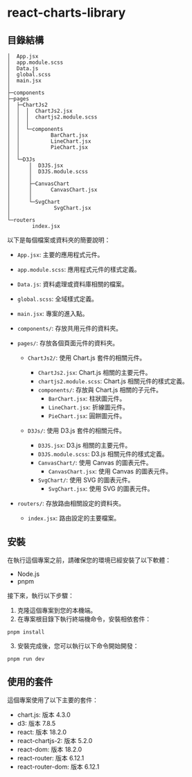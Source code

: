 # react-charts-library

## 目錄結構
```
│  App.jsx
│  app.module.scss
│  Data.js
│  global.scss
│  main.jsx
│
├─components
├─pages
│  ├─ChartJs2
│  │  │  ChartJs2.jsx
│  │  │  chartjs2.module.scss
│  │  │
│  │  └─components
│  │          BarChart.jsx
│  │          LineChart.jsx
│  │          PieChart.jsx
│  │
│  └─D3Js
│      │  D3JS.jsx
│      │  D3JS.module.scss
│      │
│      ├─CanvasChart
│      │      CanvasChart.jsx
│      │
│      └─SvgChart
│              SvgChart.jsx
│
└─routers
        index.jsx
```

以下是每個檔案或資料夾的簡要說明：

- `App.jsx`: 主要的應用程式元件。
- `app.module.scss`: 應用程式元件的樣式定義。
- `Data.js`: 資料處理或資料庫相關的檔案。
- `global.scss`: 全域樣式定義。
- `main.jsx`: 專案的進入點。

- `components/`: 存放共用元件的資料夾。
- `pages/`: 存放各個頁面元件的資料夾。
  - `ChartJs2/`: 使用 Chart.js 套件的相關元件。
    - `ChartJs2.jsx`: Chart.js 相關的主要元件。
    - `chartjs2.module.scss`: Chart.js 相關元件的樣式定義。
    - `components/`: 存放與 Chart.js 相關的子元件。
      - `BarChart.jsx`: 柱狀圖元件。
      - `LineChart.jsx`: 折線圖元件。
      - `PieChart.jsx`: 圓餅圖元件。

  - `D3Js/`: 使用 D3.js 套件的相關元件。
    - `D3JS.jsx`: D3.js 相關的主要元件。
    - `D3JS.module.scss`: D3.js 相關元件的樣式定義。
    - `CanvasChart/`: 使用 Canvas 的圖表元件。
      - `CanvasChart.jsx`: 使用 Canvas 的圖表元件。
    - `SvgChart/`: 使用 SVG 的圖表元件。
      - `SvgChart.jsx`: 使用 SVG 的圖表元件。

- `routers/`: 存放路由相關設定的資料夾。
  - `index.jsx`: 路由設定的主要檔案。

## 安裝

在執行這個專案之前，請確保您的環境已經安裝了以下軟體：

- Node.js
- pnpm

接下來，執行以下步驟：

1. 克隆這個專案到您的本機端。
2. 在專案根目錄下執行終端機命令，安裝相依套件：

```
pnpm install
```

3. 安裝完成後，您可以執行以下命令開始開發：

```
pnpm run dev
```

## 使用的套件

這個專案使用了以下主要的套件：

- chart.js: 版本 4.3.0
- d3: 版本 7.8.5
- react: 版本 18.2.0
- react-chartjs-2: 版本 5.2.0
- react-dom: 版本 18.2.0
- react-router: 版本 6.12.1
- react-router-dom: 版本 6.12.1
